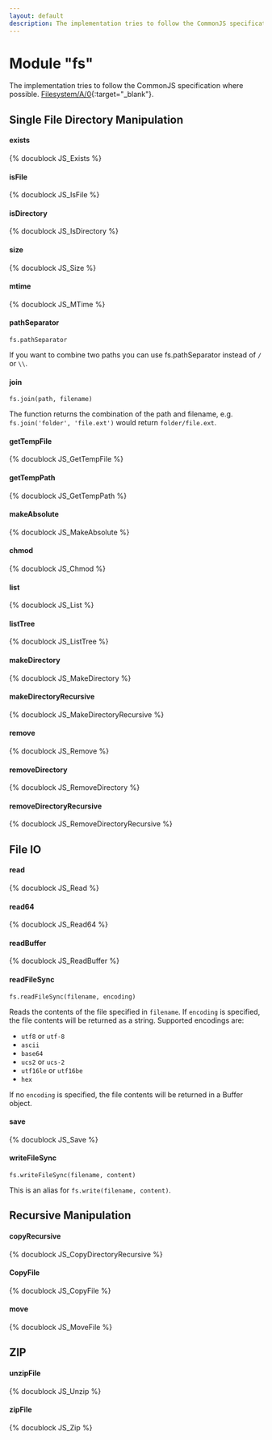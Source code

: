 ```yaml
---
layout: default
description: The implementation tries to follow the CommonJS specification where possible
---
```

Module "fs"
===========

The implementation tries to follow the CommonJS specification where possible.
[Filesystem/A/0](http://wiki.commonjs.org/wiki/Filesystem/A/0){:target="_blank"}.

Single File Directory Manipulation
----------------------------------

#### exists
{% docublock JS_Exists %}

#### isFile
{% docublock JS_IsFile %}

#### isDirectory
{% docublock JS_IsDirectory %}

#### size
{% docublock JS_Size %}

#### mtime
{% docublock JS_MTime %}

#### pathSeparator
`fs.pathSeparator`

If you want to combine two paths you can use fs.pathSeparator instead of `/` or `\\`.

#### join
`fs.join(path, filename)`

The function returns the combination of the path and filename, e.g.
`fs.join('folder', 'file.ext')` would return `folder/file.ext`.

#### getTempFile
{% docublock JS_GetTempFile %}

#### getTempPath
{% docublock JS_GetTempPath %}

#### makeAbsolute
{% docublock JS_MakeAbsolute %}

#### chmod
{% docublock JS_Chmod %}

#### list
{% docublock JS_List %}

#### listTree
{% docublock JS_ListTree %}

#### makeDirectory
{% docublock JS_MakeDirectory %}

#### makeDirectoryRecursive
{% docublock JS_MakeDirectoryRecursive %}

#### remove
{% docublock JS_Remove %}

#### removeDirectory
{% docublock JS_RemoveDirectory %}

#### removeDirectoryRecursive
{% docublock JS_RemoveDirectoryRecursive %}

File IO
-------

#### read
{% docublock JS_Read %}

#### read64
{% docublock JS_Read64 %}

#### readBuffer
{% docublock JS_ReadBuffer %}

#### readFileSync
`fs.readFileSync(filename, encoding)`

Reads the contents of the file specified in `filename`. If `encoding` is specified,
the file contents will be returned as a string. Supported encodings are:
- `utf8` or `utf-8`
- `ascii`
- `base64`
- `ucs2` or `ucs-2`
- `utf16le` or `utf16be`
- `hex`

If no `encoding` is specified, the file contents will be returned in a Buffer
object.


#### save
{% docublock JS_Save %}

#### writeFileSync
`fs.writeFileSync(filename, content)`

This is an alias for `fs.write(filename, content)`.

Recursive Manipulation
----------------------

#### copyRecursive
{% docublock JS_CopyDirectoryRecursive %}

#### CopyFile
{% docublock JS_CopyFile %}

#### move
{% docublock JS_MoveFile %}

ZIP
---

#### unzipFile
{% docublock JS_Unzip %}

#### zipFile
{% docublock JS_Zip %}

